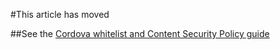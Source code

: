 <properties pageTitle="Topic has moved"
  description="Topic has moved"
  services=""
  documentationCenter=""
  authors="clantz" />

#This article has moved

##See the [Cordova whitelist and Content Security Policy guide](../cordova-security/cordova-security-whitlists.md)